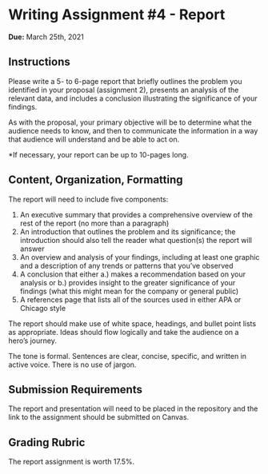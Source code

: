 # Writing Assignment #4 - Report

**Due:** March 25th, 2021

## Instructions

Please write a 5- to 6-page report that briefly outlines the problem you identified in your proposal (assignment 2), presents an analysis of the relevant data, and includes a conclusion illustrating the significance of your findings.

As with the proposal, your primary objective will be to determine what the audience needs to know, and then to communicate the information in a way that audience will understand and be able to act on.

*If necessary, your report can be up to 10-pages long.

## Content, Organization, Formatting

The report will need to include five components: 

1. An executive summary that provides a comprehensive overview of the rest of the report (no more than a paragraph)
2. An introduction that outlines the problem and its significance; the introduction should also tell the reader what question(s) the report will answer
3. An overview and analysis of your findings, including at least one graphic and a description of any trends or patterns that you’ve observed
4. A conclusion that either a.) makes a recommendation based on your analysis or b.) provides insight to the greater significance of your findings (what this might mean for the company or general public)
5. A references page that lists all of the sources used in either APA or Chicago style

The report should make use of white space, headings, and bullet point lists as appropriate. Ideas should flow logically and take the audience on a hero’s journey.

The tone is formal. Sentences are clear, concise, specific, and written in active voice. There is no use of jargon.

## Submission Requirements

The report and presentation will need to be placed in the repository and the link to the assignment should be submitted on Canvas. 

## Grading Rubric

The report assignment is worth 17.5%. 

<style>
ol ul {
    margin-bottom: 10px;
}
</style>

